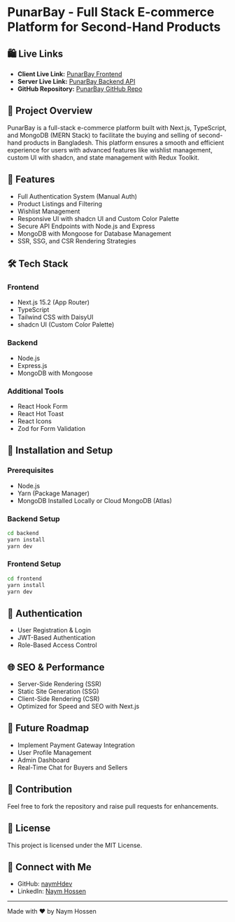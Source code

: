 # PunarBay - Full Stack E-commerce Platform for Second-Hand Products

## 🛍️ Live Links

- **Client Live Link:** [PunarBay Frontend](https://punarbay.vercel.app/)
- **Server Live Link:** [PunarBay Backend API](https://pb-backend-eight.vercel.app/api/v1)
- **GitHub Repository:** [PunarBay GitHub Repo](https://github.com/naymHdev/PunarBay)

## 🎯 Project Overview

PunarBay is a full-stack e-commerce platform built with Next.js, TypeScript, and MongoDB (MERN Stack) to facilitate the buying and selling of second-hand products in Bangladesh. This platform ensures a smooth and efficient experience for users with advanced features like wishlist management, custom UI with shadcn, and state management with Redux Toolkit.

## 🌟 Features

- Full Authentication System (Manual Auth)
- Product Listings and Filtering
- Wishlist Management
- Responsive UI with shadcn UI and Custom Color Palette
- Secure API Endpoints with Node.js and Express
- MongoDB with Mongoose for Database Management
- SSR, SSG, and CSR Rendering Strategies

## 🛠️ Tech Stack

### Frontend

- Next.js 15.2 (App Router)
- TypeScript
- Tailwind CSS with DaisyUI
- shadcn UI (Custom Color Palette)

### Backend

- Node.js
- Express.js
- MongoDB with Mongoose

### Additional Tools

- React Hook Form
- React Hot Toast
- React Icons
- Zod for Form Validation

## 🚀 Installation and Setup

### Prerequisites

- Node.js
- Yarn (Package Manager)
- MongoDB Installed Locally or Cloud MongoDB (Atlas)

### Backend Setup

```bash
cd backend
yarn install
yarn dev
```

### Frontend Setup

```bash
cd frontend
yarn install
yarn dev
```

## 🔐 Authentication

- User Registration & Login
- JWT-Based Authentication
- Role-Based Access Control

## 🌐 SEO & Performance

- Server-Side Rendering (SSR)
- Static Site Generation (SSG)
- Client-Side Rendering (CSR)
- Optimized for Speed and SEO with Next.js

## 🌱 Future Roadmap

- Implement Payment Gateway Integration
- User Profile Management
- Admin Dashboard
- Real-Time Chat for Buyers and Sellers

## 🎯 Contribution

Feel free to fork the repository and raise pull requests for enhancements.

## 📜 License

This project is licensed under the MIT License.

## 🤝 Connect with Me

- GitHub: [naymHdev](https://github.com/naymHdev)
- LinkedIn: [Naym Hossen](https://www.linkedin.com/in/naymhdev/)

---

Made with ❤️ by Naym Hossen
